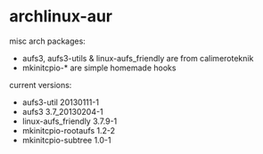 archlinux-aur
=============

misc arch packages:

* aufs3, aufs3-utils & linux-aufs_friendly are from calimeroteknik
* mkinitcpio-* are simple homemade hooks

current versions:

* aufs3-util                20130111-1
* aufs3                     3.7_20130204-1
* linux-aufs_friendly       3.7.9-1
* mkinitcpio-rootaufs       1.2-2
* mkinitcpio-subtree        1.0-1
